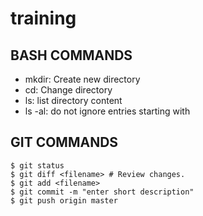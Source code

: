 # training

## BASH COMMANDS
- mkdir: Create new directory
- cd: Change directory
- ls: list directory content
- ls -al: do not ignore entries starting with

## GIT COMMANDS

```
$ git status
$ git diff <filename> # Review changes.
$ git add <filename>
$ git commit -m "enter short description"
$ git push origin master
```
